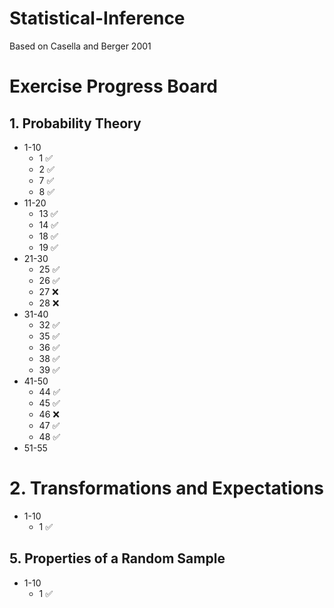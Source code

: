 # Statistical-Inference
Based on Casella and Berger 2001

# Exercise Progress Board
## 1. Probability Theory
* 1-10
  * 1 ✅
  * 2 ✅
  * 7 ✅
  * 8 ✅
* 11-20
  * 13 ✅
  * 14 ✅
  * 18 ✅
  * 19 ✅
* 21-30
  * 25 ✅
  * 26 ✅
  * 27 ❌
  * 28 ❌
* 31-40
  * 32 ✅
  * 35 ✅
  * 36 ✅
  * 38 ✅
  * 39 ✅
* 41-50
  * 44 ✅
  * 45 ✅
  * 46 ❌
  * 47 ✅
  * 48 ✅
* 51-55

# 2. Transformations and Expectations
* 1-10
   * 1 ✅

## 5. Properties of a Random Sample
* 1-10
   * 1 ✅